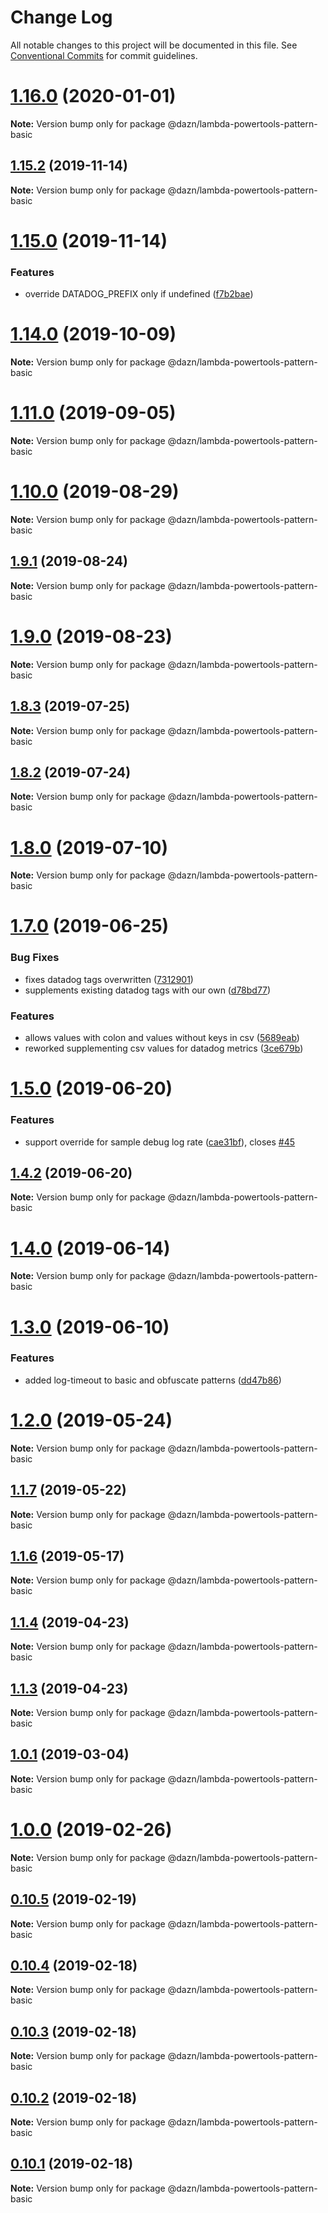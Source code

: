 # Change Log

All notable changes to this project will be documented in this file.
See [Conventional Commits](https://conventionalcommits.org) for commit guidelines.

# [1.16.0](https://github.com/getndazn/dazn-lambda-powertools/compare/v1.15.6...v1.16.0) (2020-01-01)

**Note:** Version bump only for package @dazn/lambda-powertools-pattern-basic





## [1.15.2](https://github.com/getndazn/dazn-lambda-powertools/compare/v1.15.1...v1.15.2) (2019-11-14)

**Note:** Version bump only for package @dazn/lambda-powertools-pattern-basic





# [1.15.0](https://github.com/getndazn/dazn-lambda-powertools/compare/v1.14.0...v1.15.0) (2019-11-14)


### Features

* override DATADOG_PREFIX only if undefined ([f7b2bae](https://github.com/getndazn/dazn-lambda-powertools/commit/f7b2bae))





# [1.14.0](https://github.com/getndazn/dazn-lambda-powertools/compare/v1.13.0...v1.14.0) (2019-10-09)

**Note:** Version bump only for package @dazn/lambda-powertools-pattern-basic





# [1.11.0](https://github.com/getndazn/dazn-lambda-powertools/compare/v1.10.0...v1.11.0) (2019-09-05)

**Note:** Version bump only for package @dazn/lambda-powertools-pattern-basic





# [1.10.0](https://github.com/getndazn/dazn-lambda-powertools/compare/v1.9.1...v1.10.0) (2019-08-29)

**Note:** Version bump only for package @dazn/lambda-powertools-pattern-basic





## [1.9.1](https://github.com/getndazn/dazn-lambda-powertools/compare/v1.9.0...v1.9.1) (2019-08-24)

**Note:** Version bump only for package @dazn/lambda-powertools-pattern-basic





# [1.9.0](https://github.com/getndazn/dazn-lambda-powertools/compare/v1.8.3...v1.9.0) (2019-08-23)

**Note:** Version bump only for package @dazn/lambda-powertools-pattern-basic





## [1.8.3](https://github.com/getndazn/dazn-lambda-powertools/compare/v1.8.2...v1.8.3) (2019-07-25)

**Note:** Version bump only for package @dazn/lambda-powertools-pattern-basic





## [1.8.2](https://github.com/getndazn/dazn-lambda-powertools/compare/v1.8.1...v1.8.2) (2019-07-24)

**Note:** Version bump only for package @dazn/lambda-powertools-pattern-basic





# [1.8.0](https://github.com/getndazn/dazn-lambda-powertools/compare/v1.7.0...v1.8.0) (2019-07-10)

**Note:** Version bump only for package @dazn/lambda-powertools-pattern-basic





# [1.7.0](https://github.com/getndazn/dazn-lambda-powertools/compare/v1.6.1...v1.7.0) (2019-06-25)


### Bug Fixes

* fixes datadog tags overwritten ([7312901](https://github.com/getndazn/dazn-lambda-powertools/commit/7312901))
* supplements existing datadog tags with our own ([d78bd77](https://github.com/getndazn/dazn-lambda-powertools/commit/d78bd77))


### Features

* allows values with colon and values without keys in csv ([5689eab](https://github.com/getndazn/dazn-lambda-powertools/commit/5689eab))
* reworked supplementing csv values for datadog metrics ([3ce679b](https://github.com/getndazn/dazn-lambda-powertools/commit/3ce679b))





# [1.5.0](https://github.com/getndazn/dazn-lambda-powertools/compare/v1.4.2...v1.5.0) (2019-06-20)


### Features

* support override for sample debug log rate ([cae31bf](https://github.com/getndazn/dazn-lambda-powertools/commit/cae31bf)), closes [#45](https://github.com/getndazn/dazn-lambda-powertools/issues/45)





## [1.4.2](https://github.com/getndazn/dazn-lambda-powertools/compare/v1.4.1...v1.4.2) (2019-06-20)

**Note:** Version bump only for package @dazn/lambda-powertools-pattern-basic





# [1.4.0](https://github.com/getndazn/dazn-lambda-powertools/compare/v1.3.0...v1.4.0) (2019-06-14)

**Note:** Version bump only for package @dazn/lambda-powertools-pattern-basic





# [1.3.0](https://github.com/getndazn/dazn-lambda-powertools/compare/v1.2.0...v1.3.0) (2019-06-10)


### Features

* added log-timeout to basic and obfuscate patterns ([dd47b86](https://github.com/getndazn/dazn-lambda-powertools/commit/dd47b86))





# [1.2.0](https://github.com/getndazn/dazn-lambda-powertools/compare/v1.1.7...v1.2.0) (2019-05-24)

**Note:** Version bump only for package @dazn/lambda-powertools-pattern-basic





## [1.1.7](https://github.com/getndazn/dazn-lambda-powertools/compare/v1.1.6...v1.1.7) (2019-05-22)

**Note:** Version bump only for package @dazn/lambda-powertools-pattern-basic





## [1.1.6](https://github.com/getndazn/dazn-lambda-powertools/compare/v1.1.5...v1.1.6) (2019-05-17)

**Note:** Version bump only for package @dazn/lambda-powertools-pattern-basic





## [1.1.4](https://github.com/getndazn/dazn-lambda-powertools/compare/v1.1.2...v1.1.4) (2019-04-23)

**Note:** Version bump only for package @dazn/lambda-powertools-pattern-basic





## [1.1.3](https://github.com/getndazn/dazn-lambda-powertools/compare/v1.1.2...v1.1.3) (2019-04-23)

**Note:** Version bump only for package @dazn/lambda-powertools-pattern-basic





## [1.0.1](https://github.com/getndazn/dazn-lambda-powertools/compare/v1.0.0...v1.0.1) (2019-03-04)

**Note:** Version bump only for package @dazn/lambda-powertools-pattern-basic





# [1.0.0](https://github.com/getndazn/dazn-lambda-powertools/compare/v0.10.7...v1.0.0) (2019-02-26)

**Note:** Version bump only for package @dazn/lambda-powertools-pattern-basic





## [0.10.5](https://github.com/getndazn/dazn-lambda-powertools/compare/v0.10.4...v0.10.5) (2019-02-19)

**Note:** Version bump only for package @dazn/lambda-powertools-pattern-basic





## [0.10.4](https://github.com/getndazn/dazn-lambda-powertools/compare/v0.10.3...v0.10.4) (2019-02-18)

**Note:** Version bump only for package @dazn/lambda-powertools-pattern-basic





## [0.10.3](https://github.com/getndazn/dazn-lambda-powertools/compare/v0.10.2...v0.10.3) (2019-02-18)

**Note:** Version bump only for package @dazn/lambda-powertools-pattern-basic





## [0.10.2](https://github.com/getndazn/dazn-lambda-powertools/compare/v0.10.1...v0.10.2) (2019-02-18)

**Note:** Version bump only for package @dazn/lambda-powertools-pattern-basic





## [0.10.1](https://github.com/getndazn/dazn-lambda-powertools/compare/v0.10.0...v0.10.1) (2019-02-18)

**Note:** Version bump only for package @dazn/lambda-powertools-pattern-basic
